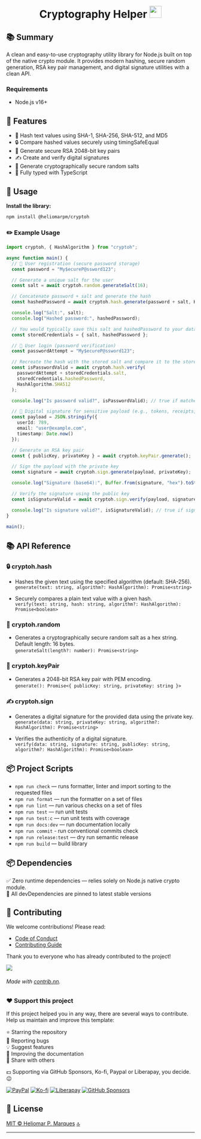 <div id="top" align="center">
  <h1>
  	<br> Cryptography Helper <a href="https://navto.me/heliomarpm" target="_blank"><img src="https://navto.me/assets/navigatetome-brand.png" width="32"/></a>
  </h1>
</div>

## 📚 Summary

A clean and easy-to-use cryptography utility library for Node.js built on top of the native crypto module. It provides modern hashing, secure random generation, RSA key pair management, and digital signature utilities with a clean API.

### Requirements

- Node.js v16+

## 🚀 Features
- 📌 Hash text values using SHA-1, SHA-256, SHA-512, and MD5
- 🔒 Compare hashed values securely using timingSafeEqual
- 🔑 Generate secure RSA 2048-bit key pairs
- ✍️ Create and verify digital signatures
- 🎲 Generate cryptographically secure random salts
- 📝 Fully typed with TypeScript

## 🔧 Usage

**Install the library:**

```bash
npm install @heliomarpm/cryptoh
```

### ✏️ Example Usage

```typescript
import cryptoh, { HashAlgorithm } from "cryptoh";

async function main() {
  // 👤 User registration (secure password storage)
  const password = "My$ecureP@ssword123";

  // Generate a unique salt for the user
  const salt = await cryptoh.random.generateSalt(16);

  // Concatenate password + salt and generate the hash
  const hashedPassword = await cryptoh.hash.generate(password + salt, HashAlgorithm.SHA512);

  console.log("Salt:", salt);
  console.log("Hashed password:", hashedPassword);

  // You would typically save this salt and hashedPassword to your database
  const storedCredentials = { salt, hashedPassword };

  // 👤 User login (password verification)
  const passwordAttempt = "My$ecureP@ssword123";

  // Recreate the hash with the stored salt and compare it to the stored hash
  const isPasswordValid = await cryptoh.hash.verify(
    passwordAttempt + storedCredentials.salt,
    storedCredentials.hashedPassword,
    HashAlgorithm.SHA512
  );

  console.log("Is password valid?", isPasswordValid); // true if matches

  // 🔐 Digital signature for sensitive payload (e.g., tokens, receipts, or important data)
  const payload = JSON.stringify({
    userId: 789,
    email: "user@example.com",
    timestamp: Date.now()
  });

  // Generate an RSA key pair
  const { publicKey, privateKey } = await cryptoh.keyPair.generate();

  // Sign the payload with the private key
  const signature = await cryptoh.sign.generate(payload, privateKey);

  console.log("Signature (base64):", Buffer.from(signature, "hex").toString("base64"));

  // Verify the signature using the public key
  const isSignatureValid = await cryptoh.sign.verify(payload, signature, publicKey);

  console.log("Is signature valid?", isSignatureValid); // true if signature matches
}

main();
```

## 📚 API Reference

### 🔒 cryptoh.hash

- Hashes the given text using the specified algorithm (default: SHA-256). \
`generate(text: string, algorithm?: HashAlgorithm): Promise<string>`

- Securely compares a plain text value with a given hash. \
`verify(text: string, hash: string, algorithm?: HashAlgorithm): Promise<boolean>`


### 🎲 cryptoh.random

- Generates a cryptographically secure random salt as a hex string. Default length: 16 bytes. \
`generateSalt(length?: number): Promise<string>`


### 🔑 cryptoh.keyPair

- Generates a 2048-bit RSA key pair with PEM encoding. \
`generate(): Promise<{ publicKey: string, privateKey: string }>`

### ✍️ cryptoh.sign

- Generates a digital signature for the provided data using the private key. \
`generate(data: string, privateKey: string, algorithm?: HashAlgorithm): Promise<string>`

- Verifies the authenticity of a digital signature. \
`verify(data: string, signature: string, publicKey: string, algorithm?: HashAlgorithm): Promise<boolean>`


## 📦 Project Scripts

* `npm run check` — runs formatter, linter and import sorting to the requested files
* `npm run format` — run the formatter on a set of files
* `npm run lint` — run various checks on a set of files
* `npm run test` — run unit tests
* `npm run test:c` — run unit tests with coverage
* `npm run docs:dev` — run documentation locally
* `npm run commit` - run conventional commits check
* `npm run release:test` — dry run semantic release 
* `npm run build` — build library


## 📦 Dependencies

✅ Zero runtime dependencies — relies solely on Node.js native crypto module. \
🔄 All devDependencies are pinned to latest stable versions


## 🤝 Contributing

We welcome contributions! Please read:

- [Code of Conduct](./CODE_OF_CONDUCT.md)
- [Contributing Guide](./CONTRIBUTING.md)

Thank you to everyone who has already contributed to the project!

<a href="https://github.com/heliomarpm/cryptoh/graphs/contributors" target="_blank">
  <!-- <img src="https://contrib.rocks/image?repo=heliomarpm/cryptoh" /> -->
  <img src="https://contrib.nn.ci/api?repo=heliomarpm/cryptoh&no_bot=true" />
</a>

<!-- ###### Made with [contrib.rocks](https://contrib.rocks). -->
###### Made with [contrib.nn](https://contrib.nn.ci).

### ❤️ Support this project

If this project helped you in any way, there are several ways to contribute. \
Help us maintain and improve this template:

⭐ Starring the repository \
🐞 Reporting bugs \
💡 Suggest features \
🧾 Improving the documentation \
📢 Share with others

💵 Supporting via GitHub Sponsors, Ko-fi, Paypal or Liberapay, you decide. 😉

<div class="badges">

  [![PayPal][url-paypal-badge]][url-paypal]
  [![Ko-fi][url-kofi-badge]][url-kofi]
  [![Liberapay][url-liberapay-badge]][url-liberapay]
  [![GitHub Sponsors][url-github-sponsors-badge]][url-github-sponsors]

</div>


## 📝 License

[MIT © Heliomar P. Marques](./LICENSE.md)  <a href="#top">🔝</a>

----
<!-- Sponsor badges -->
[url-paypal-badge]: https://img.shields.io/badge/donate%20on-paypal-1C1E26?style=for-the-badge&labelColor=1C1E26&color=0475fe
[url-paypal]: https://bit.ly/paypal-sponsor-heliomarpm

[url-kofi-badge]: https://img.shields.io/badge/kofi-1C1E26?style=for-the-badge&labelColor=1C1E26&color=ff5f5f
[url-kofi]: https://ko-fi.com/heliomarpm

[url-liberapay-badge]: https://img.shields.io/badge/liberapay-1C1E26?style=for-the-badge&labelColor=1C1E26&color=f6c915
[url-liberapay]: https://liberapay.com/heliomarpm

[url-github-sponsors-badge]: https://img.shields.io/badge/GitHub%20-Sponsor-1C1E26?style=for-the-badge&labelColor=1C1E26&color=db61a2
[url-github-sponsors]: https://github.com/sponsors/heliomarpm
